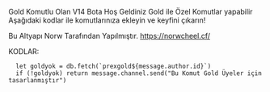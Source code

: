 Gold Komutlu Olan V14 Bota Hoş Geldiniz Gold ile Özel Komutlar yapabilir 
Aşağıdaki kodlar ile komutlarınıza ekleyin ve keyfini çıkarın!

Bu Altyapı Norw Tarafından Yapılmıştır. https://norwcheel.cf/

KODLAR:
```
  let goldyok = db.fetch(`prexgold${message.author.id}`)
  if (!goldyok) return message.channel.send("Bu Komut Gold Üyeler için tasarlanmıştır")
```
